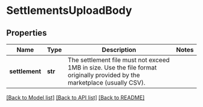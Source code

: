 # SettlementsUploadBody

## Properties
Name | Type | Description | Notes
------------ | ------------- | ------------- | -------------
**settlement** | **str** | The settlement file must not exceed 1MB in size.  Use the file format originally provided by the marketplace (usually CSV). | 

[[Back to Model list]](../README.md#documentation-for-models) [[Back to API list]](../README.md#documentation-for-api-endpoints) [[Back to README]](../README.md)

